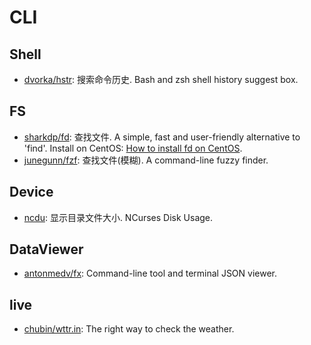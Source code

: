# CLI

## Shell
* [dvorka/hstr](https://github.com/dvorka/hstr): 搜索命令历史. Bash and zsh shell history suggest box.

## FS
* [sharkdp/fd](https://github.com/sharkdp/fd): 查找文件. A simple, fast and user-friendly alternative to 'find'. Install on CentOS: [How to install fd on CentOS](https://enting.org/how-to-install-fd-on-centos/).
* [junegunn/fzf](https://github.com/junegunn/fzf): 查找文件(模糊). A command-line fuzzy finder.

## Device
* [ncdu](https://dev.yorhel.nl/ncdu): 显示目录文件大小. NCurses Disk Usage.


## DataViewer

* [antonmedv/fx](https://github.com/antonmedv/fx): Command-line tool and terminal JSON viewer.



## live
* [chubin/wttr.in](https://github.com/chubin/wttr.in): The right way to check the weather.   